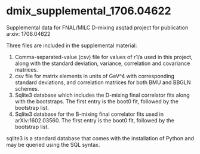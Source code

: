# dmix_supplemental_1706.04622
Supplemental data for FNAL/MILC D-mixing asqtad project for publication arxiv: 1706.04622


Three files are included in the supplemental material:
  1. Comma-separated-value (csv) file for values of r1/a used in this project, along with the standard deviation, variance, correlation and covariance matrices.
  2. csv file for matrix elements in units of GeV^4 with corresponding standard deviations, and correlation matrices for both BMU and BBGLN schemes.
  3. Sqlite3 database which includes the D-mixing final correlator fits along with the bootstraps. The first entry is the boot0 fit, followed by the bootstrap list.
  4. Sqlite3 database for the B-mixing final correlator fits used in arXiv:1602.03560. The first entry is the boot0 fit, followed by the bootstrap list.


sqlite3 is a standard database that comes with the installation of Python and may be queried using the SQL syntax.
